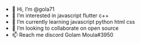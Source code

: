 - 👋 Hi, I’m @gola71
- 👀 I’m interested in javascript flutter c++
- 🌱 I’m currently learning javascript python html css 
- 💞️ I’m looking to collaborate on open source
- 📫 Reach me discord Golam Moula#3950

<!---
Golam-moula/Golam-moula is a ✨ special ✨ repository because its `README.md` (this file) appears on your GitHub profile.
You can click the Preview link to take a look at your changes.
--->
